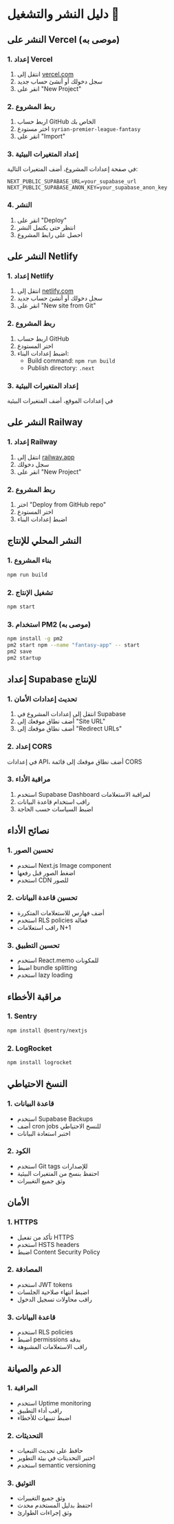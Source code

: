 # دليل النشر والتشغيل 🚀

## النشر على Vercel (موصى به)

### 1. إعداد Vercel
1. انتقل إلى [vercel.com](https://vercel.com)
2. سجل دخولك أو أنشئ حساب جديد
3. انقر على "New Project"

### 2. ربط المشروع
1. اربط حساب GitHub الخاص بك
2. اختر مستودع `syrian-premier-league-fantasy`
3. انقر على "Import"

### 3. إعداد المتغيرات البيئية
في صفحة إعدادات المشروع، أضف المتغيرات التالية:
```
NEXT_PUBLIC_SUPABASE_URL=your_supabase_url
NEXT_PUBLIC_SUPABASE_ANON_KEY=your_supabase_anon_key
```

### 4. النشر
1. انقر على "Deploy"
2. انتظر حتى يكتمل النشر
3. احصل على رابط المشروع

## النشر على Netlify

### 1. إعداد Netlify
1. انتقل إلى [netlify.com](https://netlify.com)
2. سجل دخولك أو أنشئ حساب جديد
3. انقر على "New site from Git"

### 2. ربط المشروع
1. اربط حساب GitHub
2. اختر المستودع
3. اضبط إعدادات البناء:
   - Build command: `npm run build`
   - Publish directory: `.next`

### 3. إعداد المتغيرات البيئية
في إعدادات الموقع، أضف المتغيرات البيئية

## النشر على Railway

### 1. إعداد Railway
1. انتقل إلى [railway.app](https://railway.app)
2. سجل دخولك
3. انقر على "New Project"

### 2. ربط المشروع
1. اختر "Deploy from GitHub repo"
2. اختر المستودع
3. اضبط إعدادات البناء

## النشر المحلي للإنتاج

### 1. بناء المشروع
```bash
npm run build
```

### 2. تشغيل الإنتاج
```bash
npm start
```

### 3. استخدام PM2 (موصى به)
```bash
npm install -g pm2
pm2 start npm --name "fantasy-app" -- start
pm2 save
pm2 startup
```

## إعداد Supabase للإنتاج

### 1. تحديث إعدادات الأمان
1. انتقل إلى إعدادات المشروع في Supabase
2. أضف نطاق موقعك إلى "Site URL"
3. أضف نطاق موقعك إلى "Redirect URLs"

### 2. إعداد CORS
في إعدادات API، أضف نطاق موقعك إلى قائمة CORS

### 3. مراقبة الأداء
1. استخدم Supabase Dashboard لمراقبة الاستعلامات
2. راقب استخدام قاعدة البيانات
3. اضبط السياسات حسب الحاجة

## نصائح الأداء

### 1. تحسين الصور
- استخدم Next.js Image component
- اضغط الصور قبل رفعها
- استخدم CDN للصور

### 2. تحسين قاعدة البيانات
- أضف فهارس للاستعلامات المتكررة
- استخدم RLS policies فعالة
- راقب استعلامات N+1

### 3. تحسين التطبيق
- استخدم React.memo للمكونات
- اضبط bundle splitting
- استخدم lazy loading

## مراقبة الأخطاء

### 1. Sentry
```bash
npm install @sentry/nextjs
```

### 2. LogRocket
```bash
npm install logrocket
```

## النسخ الاحتياطي

### 1. قاعدة البيانات
- استخدم Supabase Backups
- أضف cron jobs للنسخ الاحتياطي
- اختبر استعادة البيانات

### 2. الكود
- استخدم Git tags للإصدارات
- احتفظ بنسخ من المتغيرات البيئية
- وثق جميع التغييرات

## الأمان

### 1. HTTPS
- تأكد من تفعيل HTTPS
- استخدم HSTS headers
- اضبط Content Security Policy

### 2. المصادقة
- استخدم JWT tokens
- اضبط انتهاء صلاحية الجلسات
- راقب محاولات تسجيل الدخول

### 3. قاعدة البيانات
- استخدم RLS policies
- اضبط permissions بدقة
- راقب الاستعلامات المشبوهة

## الدعم والصيانة

### 1. المراقبة
- استخدم Uptime monitoring
- راقب أداء التطبيق
- اضبط تنبيهات للأخطاء

### 2. التحديثات
- حافظ على تحديث التبعيات
- اختبر التحديثات في بيئة التطوير
- استخدم semantic versioning

### 3. التوثيق
- وثق جميع التغييرات
- احتفظ بدليل المستخدم محدث
- وثق إجراءات الطوارئ 